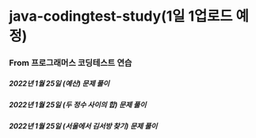 # java-codingtest-study(1일 1업로드 예정)
### From 프로그래머스 코딩테스트 연습
##### 2022년 1월 25일 (예산) 문제 풀이
##### 2022년 1월 25일 (두 정수 사이의 합) 문제 풀이
##### 2022년 1월 25일 (서울에서 김서방 찾기) 문제 풀이
